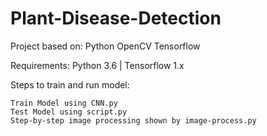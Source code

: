 # Plant-Disease-Detection
Project based on: Python OpenCV Tensorflow

Requirements: Python 3.6 | Tensorflow 1.x

Steps to train and run model:

    Train Model using CNN.py
    Test Model using script.py
    Step-by-step image processing shown by image-process.py
